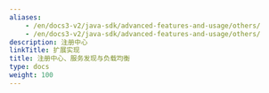 ```yaml
---
aliases:
    - /en/docs3-v2/java-sdk/advanced-features-and-usage/others/
    - /en/docs3-v2/java-sdk/advanced-features-and-usage/others/
description: 注册中心
linkTitle: 扩展实现
title: 注册中心、服务发现与负载均衡
type: docs
weight: 100
---
```

